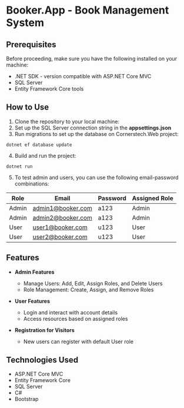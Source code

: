 # Booker.App - Book Management System

## Prerequisites
Before proceeding, make sure you have the following installed on your machine:
- .NET SDK - version compatible with ASP.NET Core MVC
- SQL Server
- Entity Framework Core tools

## How to Use
1. Clone the repository to your local machine:
2. Set up the SQL Server connection string in the **appsettings.json**
3. Run migrations to set up the database on Cornerstech.Web project:
```
dotnet ef database update
```
4. Build and run the project:
```
dotnet run
```
5. To test admin and users, you can use the following email-password combinations:

| Role | Email | Password | Assigned Role |
|------|-------|----------|--------------|
| Admin | admin1@booker.com | a123 | Admin |
| Admin | admin2@booker.com | a123 | Admin |
| User | user1@booker.com | u123 | User |
| User | user2@booker.com | u123 | User |

## Features
- **Admin Features**
  - Manage Users: Add, Edit, Assign Roles, and Delete Users
  - Role Management: Create, Assign, and Remove Roles

- **User Features**
  - Login and interact with account details
  - Access resources based on assigned roles

- **Registration for Visitors**
  - New users can register with default User role

## Technologies Used
- ASP.NET Core MVC
- Entity Framework Core
- SQL Server
- C#
- Bootstrap
